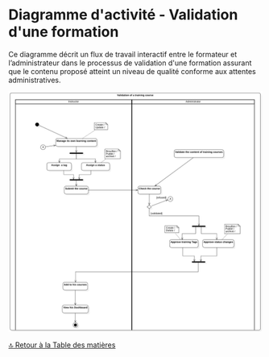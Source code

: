 # Diagramme d'activité - Validation d'une formation

Ce diagramme décrit un flux de travail interactif entre le formateur et l’administrateur dans le processus de validation d'une formation assurant que le contenu proposé atteint un niveau de qualité conforme aux attentes administratives.

![Représentation UML-Diagramme d'activité - gestion des formations](../../Assets/Images/validation-training-course.png)

[🔝 Retour à la Table des matières](../../../README.md#table-des-matieres)
